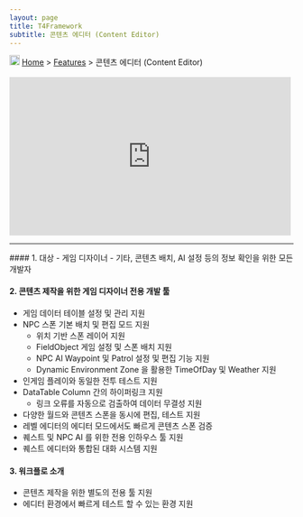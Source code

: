 ```yaml
---
layout: page
title: T4Framework
subtitle: 콘텐츠 에디터 (Content Editor)
---
```

<img src="https://t4framework.com/img/Folders2.png" width="18px" height="18px"> [Home](https://t4framework.com/index) > [Features](https://t4framework.com/T4Framework_Features) > 콘텐츠 에디터 (Content Editor)

<style> .embed-container { position: relative; padding-bottom: 56.25%; height: 0; overflow: hidden; max-width: 100%; } .embed-container iframe, .embed-container object, .embed-container embed { position: absolute; top: 1%; left: 0%; width: 99%; height: 99%; } </style>
<div class='embed-container'><iframe src='https://www.youtube.com/embed/ne8Xp5sf6yE' frameborder='0' allowfullscreen></iframe></div>
<hr>
#### 1. 대상
- 게임 디자이너
- 기타, 콘텐츠 배치, AI 설정 등의 정보 확인을 위한 모든 개발자

#### 2. 콘텐츠 제작을 위한 게임 디자이너 전용 개발 툴
- 게임 데이터 테이블 설정 및 관리 지원
- NPC 스폰 기본 배치 및 편집 모드 지원
  - 위치 기반 스폰 레이어 지원
  - FieldObject 게임 설정 및 스폰 배치 지원
  - NPC AI Waypoint 및 Patrol 설정 및 편집 기능 지원
  - Dynamic Environment Zone 을 활용한 TimeOfDay 및 Weather 지원
- 인게임 플레이와 동일한 전투 테스트 지원
- DataTable Column 간의 하이퍼링크 지원
  - 링크 오류를 자동으로 검출하여 데이터 무결성 지원
- 다양한 월드와 콘텐츠 스폰을 동시에 편집, 테스트 지원
- 레벨 에디터의 에디터 모드에서도 빠르게 콘텐츠 스폰 검증
- 퀘스트 및 NPC AI 를 위한 전용 인하우스 툴 지원
- 퀘스트 에디터와 통합된 대화 시스템 지원

#### 3. 워크플로 소개
- 콘텐츠 제작을 위한 별도의 전용 툴 지원
- 에디터 환경에서 빠르게 테스트 할 수 있는 환경 지원
<br>
